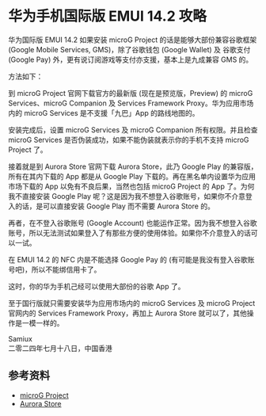# 华为手机国际版 EMUI 14.2 攻略

华为国际版 EMUI 14.2 如果安装 microG Project 的话是能够大部份兼容谷歌框架 (Google Mobile Services, GMS)，除了谷歌钱包 (Google Wallet) 及 谷歌支付 (Google Pay) 外，更有说订阅游戏等支付亦支援，基本上是九成兼容 GMS 的。

方法如下：

到 microG Project 官网下载官方的最新版 (现在是预览版，Preview) 的 microG Services、microG Companion 及 Services Framework Proxy。华为应用市场内的 microG Services 是不支援「九巴」App 的路线地图的。

安装完成后，设置 microG Services 及 microG Companion 所有权限。并且检查 microG Services 是否伪装成功，如果不能伪装就表示你的手机不支持 microG Project 了。

接着就是到 Aurora Store 官网下载 Aurora Store，此乃 Google Play 的兼容版，所有在其内下载的 App 都是从 Google Play 下载的。再在黑名单内设置华为应用市场下载的 App 以免有不良后果，当然也包括 microG Project 的 App 了。为何我不直接安装 Google Play 呢？这是因为我不想登入谷歌账号，如果你不介意登入的话，是可以直接安装 Google Play 而不需要 Aurora Store 的。

再者，在不登入谷歌账号 (Google Account) 也能运作正常。因为我不想登入谷歌账号，所以无法测试如果登入了有那些方便的使用体验。如果你不介意登入的话可以一试。

在 EMUI 14.2 的 NFC 内是不能选择 Google Pay 的 (有可能是我没有登入谷歌账号吧)，所以不能绑信用卡了。

这时，你的华为手机己经可以使用大部份的谷歌 App 了。

至于国行版就只需要安装华为应用市场内的 microG Services 及 microG Project 官网内的 Services Framework Proxy，再加上 Aurora Store 就可以了，其他操作是一模一样的。

Samiux    
二零二四年七月十八日，中国香港    

## 参考资料

- [microG Project](https://microg.org/download.html)    
- [Aurora Store](https://f-droid.org/packages/com.aurora.store)    